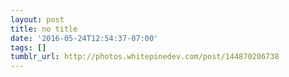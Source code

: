 ```yaml
---
layout: post
title: no title
date: '2016-05-24T12:54:37-07:00'
tags: []
tumblr_url: http://photos.whitepinedev.com/post/144870206738
---
```

